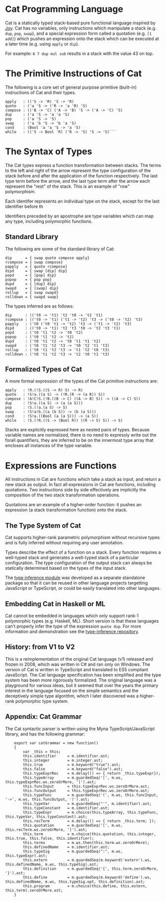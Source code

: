 # Cat Programming Language 

Cat is a statically typed stack-based pure functional language inspired by [Joy](https://en.wikipedia.org/wiki/Joy_(programming_language)). Cat has no variables, only instructions which manipulate a stack (e.g. `dup`, `pop`, `swap`), and a special expression form called a quotation (e.g. `[1 add]`) which pushes an expression onto the stack which can be executed at a later time (e.g. using `apply` or `dip`). 

For example: `6 7 dup mul sub` results in a stack with the value 43 on top. 

# The Primitive Instructions of Cat

The following is a core set of general purpose primitive (built-in) instructions of Cat and their types.

```
apply   : (('S -> 'R) 'S -> 'R)
quote   : ('a 'S -> ('R -> 'a 'R) 'S)
compose : (('B -> 'C) ('A -> 'B) 'S -> ('A -> 'C) 'S)
dup     : ('a 'S -> 'a 'a 'S)
pop     : ('a 'S -> 'S)
swap    : ('a 'b 'S -> 'b 'a 'S)
cond    : (Bool 'a 'a 'S -> 'a 'S)
while   : (('S -> Bool 'R) ('R -> 'S) 'S -> 'S)```
```

# The Syntax of Types

The Cat types express a function transformation between stacks. The terms to the left and right of the arrow represent the type configuration of the stack before and after the application of the function respectively. The last type term before the arrow, and the last type term after the arrow each represent the "rest" of the stack. This is an example of "row" polymorphism.  

Each identifer represents an individual type on the stack, except for the last identifier before th

Identifiers preceded by an apostrophe are type variables which can map any type, including polymorphic functions. 

## Standard Library 

The following are some of the standard library of Cat:

```
dip      = { swap quote compose apply}
rcompose = { swap compose}
papply   = { quote rcompose}
dipd     = { swap [dip] dip}
popd     = { [pop] dip}
popop    = { pop pop}
dupd     = { [dup] dip}
swapd    = { [swap] dip}
rollup   = { swap swapd}
rolldown = { swapd swap}
```

The types inferred are as follows: 

```
dip	     : (('t0 -> 't1) 't2 't0 -> 't2 't1) 
rcompose : (('t0 -> 't1) ('t1 -> 't2) 't3 -> ('t0 -> 't2) 't3) 
papply   : ('t0 ('t0 't1 -> 't2) 't3 -> ('t1 -> 't2) 't3) 
dipd     : (('t0 -> 't1) 't2 't3 't0 -> 't2 't3 't1) 
popd     : ('t0 't1 't2 -> 't0 't2) 
popop    : ('t0 't1 't2 -> 't2) 
dupd     : ('t0 't1 't2 -> 't0 't1 't1 't2) 
swapd    : ('t0 't1 't2 't3 -> 't0 't2 't1 't3) 
rollup   : ('t0 't1 't2 't3 -> 't1 't2 't0 't3) 
rolldown : ('t0 't1 't2 't3 -> 't2 't0 't1 't3) 
```

## Formalized Types of Cat

A more formal expression of the types of the Cat primitive instructions are:

```
apply   : !R.(!S.((S -> R) S) -> R)
quote   : !S!a.((a S) -> (!R.(R -> (a R)) S))
compose : !A!C!S.(!B.((B -> C) ((A -> B) S)) -> ((A -> C) S))
dup     : !S!a.((a S) -> (a (a S)))
pop     : !S.(!a.(a S) -> S)
swap    : !S!a!b.((a (b S)) -> (b (a S)))
cond    : !S!a.((Bool (a (a S))) -> (a S))
while   : !S.(!R.((S -> (Bool R)) ((R -> S) S)) -> S)
```

Stacks are explicitly expressed here as nested pairs of types. Because variable names are normalized, there is no need to expressly write out the forall quantifiers, they are inferred to be on the innermost type array that encloses all instances of the type variable. 

# Expressions are Functions

All instructions in Cat are functions which take a stack as input, and return a new stack as output. In fact all expressions in Cat are functions, including quotations. Two instructions side by side effectively are implicitly the composition of the two stack transformation operations. 

Quotations are an example of a higher-order function: it pushes an expression (a stack transformation function) onto the stack. 

## The Type System of Cat 

Cat supports higher-rank parametric polymorphism without recursive types and is fully inferred without requiring any user annotation. 

Types describe the effect of a function on a stack. Every function requires a well-typed stack and generates a well-typed stack of a particular configuration. The type configuration of the output stack can always be statically determined based on the types of the input stack.  

The [type inference module](https://github.com/cdiggins/type-inference) was developed as a separate standalone package so that it can be reused in other language projects targetting JavaScript or TypeScript, or could be easily translated into other languages.

## Embedding Cat in Haskell or ML

Cat cannot be embedded in languages which only support rank-1 polymorphic types (e.g. Haskell, ML). Short version is that these languages can't properly infer the type of the expression `quote dup`. For more information and demonstration see the [type-inference repository](https://github.com/cdiggins/type-inference). 

## History: from V1 to V2

This is a reimplementation of the original Cat language (v1) released and frozen in 2008, which was written in C# and ran only on Windows. The version of Cat is written in TypeScript and translated to ES5 compliant JavaScript. The Cat language specification has been simplified and the type system has been more rigorously formalized. The original language was a playground for various ideas, but it seemed that over the years the primary interest in the language focused on the simple semantics and the deceptively simple type algorithm, which I later discovered was a higher-rank polymorphic type system. 

## Appendix: Cat Grammar

The Cat syntactic parser is written using the Myna TypeScript/JavaScript library, and has the following grammar:

```
    export var catGrammar = new function() 
    {
        var _this = this;
        this.identifier     = m.identifier.ast;
        this.integer        = m.integer.ast;
        this.true           = m.keyword("true").ast;
        this.false          = m.keyword("false").ast;
        this.typeExprRec    = m.delay(() => { return _this.typeExpr});
        this.typeArray      = m.guardedSeq('[', m.ws, this.typeExprRec.ws.zeroOrMore, ']').ast;
        this.funcInput      = this.typeExprRec.ws.zeroOrMore.ast;
        this.funcOutput     = this.typeExprRec.ws.zeroOrMore.ast;
        this.typeFunc       = m.guardedSeq('(', m.ws, this.funcInput, '->', m.ws, this.funcOutput, ')').ast;
        this.typeVar        = m.guardedSeq("'", m.identifier).ast;
        this.typeConstant   = m.identifier.ast;
        this.typeExpr       = m.choice(this.typeArray, this.typeFunc, this.typeVar, this.typeConstant).ast;        
        this.recTerm        = m.delay(() => { return _this.term; });
        this.quotation      = m.guardedSeq('[', m.ws, this.recTerm.ws.zeroOrMore, ']').ast;
        this.term           = m.choice(this.quotation, this.integer, this.true, this.false, this.identifier); 
        this.terms          = m.ws.then(this.term.ws.zeroOrMore);
        this.definedName    = m.identifier.ast;
        this.typeSig        = m.guardedSeq(":", m.ws, this.typeExpr).ast;
        this.extern         = m.guardedSeq(m.keyword('extern').ws, this.definedName, m.ws, this.typeSig).ast;
        this.definition     = m.guardedSeq('{', this.term.zeroOrMore, '}').ast;
        this.define         = m.guardedSeq(m.keyword('define').ws, this.definedName, m.ws, this.typeSig.opt, this.definition).ast;
        this.program        = m.choice(this.define, this.extern, this.term).zeroOrMore.ast;
    }    
```
